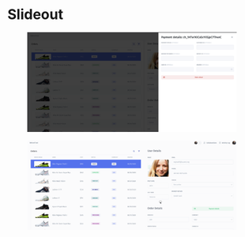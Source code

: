 # Slideout

<figure><img src="../../../../.gitbook/assets/image (2) (2).png" alt=""><figcaption></figcaption></figure>

<figure><img src="../../../../.gitbook/assets/slideout.gif" alt=""><figcaption></figcaption></figure>
